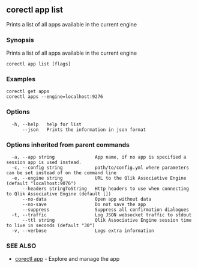 ## corectl app list

Prints a list of all apps available in the current engine

### Synopsis

Prints a list of all apps available in the current engine

```
corectl app list [flags]
```

### Examples

```
corectl get apps
corectl apps --engine=localhost:9276
```

### Options

```
  -h, --help   help for list
      --json   Prints the information in json format
```

### Options inherited from parent commands

```
  -a, --app string               App name, if no app is specified a session app is used instead.
  -c, --config string            path/to/config.yml where parameters can be set instead of on the command line
  -e, --engine string            URL to the Qlik Associative Engine (default "localhost:9076")
      --headers stringToString   Http headers to use when connecting to Qlik Associative Engine (default [])
      --no-data                  Open app without data
      --no-save                  Do not save the app
      --suppress                 Suppress all confirmation dialogues
  -t, --traffic                  Log JSON websocket traffic to stdout
      --ttl string               Qlik Associative Engine session time to live in seconds (default "30")
  -v, --verbose                  Logs extra information
```

### SEE ALSO

* [corectl app](corectl_app.md)	 - Explore and manage the app

